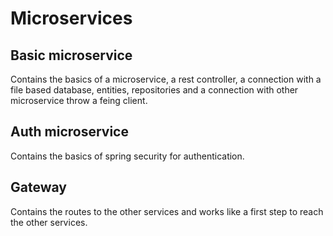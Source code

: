 # Microservices

## Basic microservice

Contains the basics of a microservice, a rest controller, a connection with a file based database, entities, repositories and a connection with other microservice throw a feing client.

## Auth microservice

Contains the basics of spring security for authentication.

## Gateway

Contains the routes to the other services and works like a first step to reach the other services.